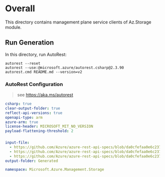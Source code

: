 # Overall
This directory contains management plane service clients of Az.Storage module.

## Run Generation
In this directory, run AutoRest:
```
autorest --reset
autorest --use:@microsoft.azure/autorest.csharp@2.3.90
autorest.cmd README.md --version=v2
```

### AutoRest Configuration
> see https://aka.ms/autorest
``` yaml
csharp: true
clear-output-folder: true
reflect-api-versions: true
openapi-type: arm
azure-arm: true
license-header: MICROSOFT_MIT_NO_VERSION
payload-flattening-threshold: 2
```



###
``` yaml
input-file:
  - https://github.com/Azure/azure-rest-api-specs/blob/da0cfefaa0e6c237e1e3819f1cb2e11d7606878d/specification/storage/resource-manager/Microsoft.Storage/stable/2022-09-01/storage.json
  - https://github.com/Azure/azure-rest-api-specs/blob/da0cfefaa0e6c237e1e3819f1cb2e11d7606878d/specification/storage/resource-manager/Microsoft.Storage/stable/2022-09-01/blob.json
  - https://github.com/Azure/azure-rest-api-specs/blob/da0cfefaa0e6c237e1e3819f1cb2e11d7606878d/specification/storage/resource-manager/Microsoft.Storage/stable/2022-09-01/file.json
output-folder: Generated

namespace: Microsoft.Azure.Management.Storage
```